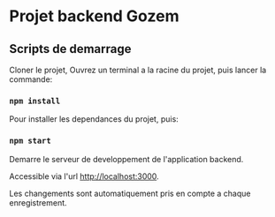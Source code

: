 # Projet backend Gozem

## Scripts de demarrage

Cloner le projet, Ouvrez un terminal a la racine du projet, puis lancer la commande:

### `npm install` 

Pour installer les dependances du projet, puis:

### `npm start` 

Demarre le serveur de developpement de l'application backend.

Accessible via l'url [http://localhost:3000](http://localhost:3000).

Les changements sont automatiquement pris en compte a chaque enregistrement.